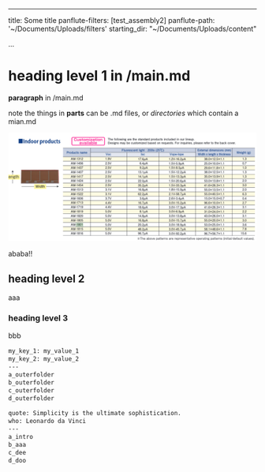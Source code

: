 
---
title: Some title
panflute-filters: [test_assembly2]
panflute-path: '~/Documents/Uploads/filters'
starting_dir: "~/Documents/Uploads/content"
<!-- panflute-verbose: true -->
...

# heading level 1 in /main.md

**paragraph** in /main.md

note the things in **parts** can be .md files, or *directories* which contain a mian.md

![alt text](./panasonic_amorton_indoor_list.png)

ababa!!

## heading level 2
aaa

### heading level 3
bbb

~~~ parts
my_key_1: my_value_1
my_key_2: my_value_2
---
a_outerfolder
b_outerfolder
c_outerfolder
d_outerfolder
~~~


~~~ comment
quote: Simplicity is the ultimate sophistication.
who: Leonardo da Vinci
---
a_intro
b_aaa
c_dee
d_doo
~~~
